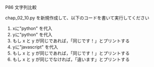 P86 文字列比較

chap_02_10.py を新規作成して、以下のコードを書いて実行してください

1. xに"python" を代入
1. yに"python" を代入
1. もし x と y が同じであれば，「同じです！」とプリントする
1. yに"javascript" を代入
1. もし x と y が同じであれば，「同じです！」とプリントする
1. もし x と y が同じでなければ，「違います」とプリントする
